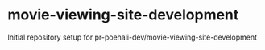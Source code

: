 # movie-viewing-site-development

Initial repository setup for pr-poehali-dev/movie-viewing-site-development